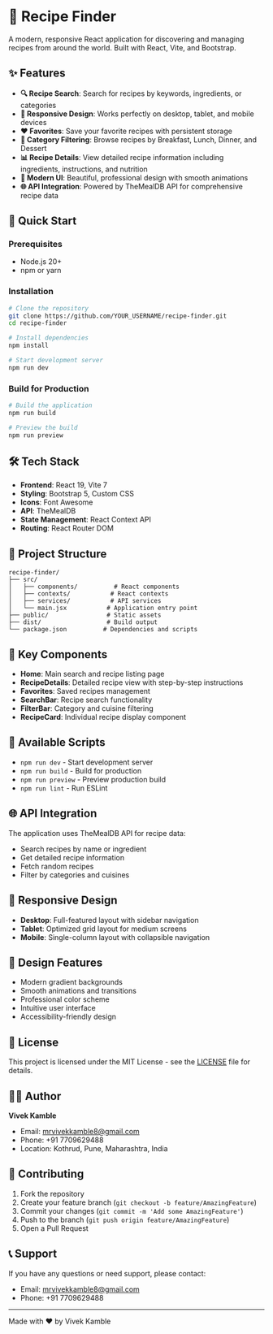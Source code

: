 # 🍳 Recipe Finder

A modern, responsive React application for discovering and managing recipes from around the world. Built with React, Vite, and Bootstrap.

## ✨ Features

- **🔍 Recipe Search**: Search for recipes by keywords, ingredients, or categories
- **📱 Responsive Design**: Works perfectly on desktop, tablet, and mobile devices
- **❤️ Favorites**: Save your favorite recipes with persistent storage
- **🎯 Category Filtering**: Browse recipes by Breakfast, Lunch, Dinner, and Dessert
- **📊 Recipe Details**: View detailed recipe information including ingredients, instructions, and nutrition
- **🎨 Modern UI**: Beautiful, professional design with smooth animations
- **🌐 API Integration**: Powered by TheMealDB API for comprehensive recipe data

## 🚀 Quick Start

### Prerequisites

- Node.js 20+ 
- npm or yarn

### Installation

```bash
# Clone the repository
git clone https://github.com/YOUR_USERNAME/recipe-finder.git
cd recipe-finder

# Install dependencies
npm install

# Start development server
npm run dev
```

### Build for Production

```bash
# Build the application
npm run build

# Preview the build
npm run preview
```

## 🛠️ Tech Stack

- **Frontend**: React 19, Vite 7
- **Styling**: Bootstrap 5, Custom CSS
- **Icons**: Font Awesome
- **API**: TheMealDB
- **State Management**: React Context API
- **Routing**: React Router DOM

## 📁 Project Structure

```
recipe-finder/
├── src/
│   ├── components/          # React components
│   ├── contexts/           # React contexts
│   ├── services/           # API services
│   └── main.jsx           # Application entry point
├── public/                # Static assets
├── dist/                  # Build output
└── package.json          # Dependencies and scripts
```

## 🎯 Key Components

- **Home**: Main search and recipe listing page
- **RecipeDetails**: Detailed recipe view with step-by-step instructions
- **Favorites**: Saved recipes management
- **SearchBar**: Recipe search functionality
- **FilterBar**: Category and cuisine filtering
- **RecipeCard**: Individual recipe display component

## 🔧 Available Scripts

- `npm run dev` - Start development server
- `npm run build` - Build for production
- `npm run preview` - Preview production build
- `npm run lint` - Run ESLint

## 🌐 API Integration

The application uses TheMealDB API for recipe data:
- Search recipes by name or ingredient
- Get detailed recipe information
- Fetch random recipes
- Filter by categories and cuisines

## 📱 Responsive Design

- **Desktop**: Full-featured layout with sidebar navigation
- **Tablet**: Optimized grid layout for medium screens
- **Mobile**: Single-column layout with collapsible navigation

## 🎨 Design Features

- Modern gradient backgrounds
- Smooth animations and transitions
- Professional color scheme
- Intuitive user interface
- Accessibility-friendly design

## 📄 License

This project is licensed under the MIT License - see the [LICENSE](LICENSE) file for details.

## 👨‍💻 Author

**Vivek Kamble**
- Email: mrvivekkamble8@gmail.com
- Phone: +91 7709629488
- Location: Kothrud, Pune, Maharashtra, India

## 🤝 Contributing

1. Fork the repository
2. Create your feature branch (`git checkout -b feature/AmazingFeature`)
3. Commit your changes (`git commit -m 'Add some AmazingFeature'`)
4. Push to the branch (`git push origin feature/AmazingFeature`)
5. Open a Pull Request

## 📞 Support

If you have any questions or need support, please contact:
- Email: mrvivekkamble8@gmail.com
- Phone: +91 7709629488

---

Made with ❤️ by Vivek Kamble